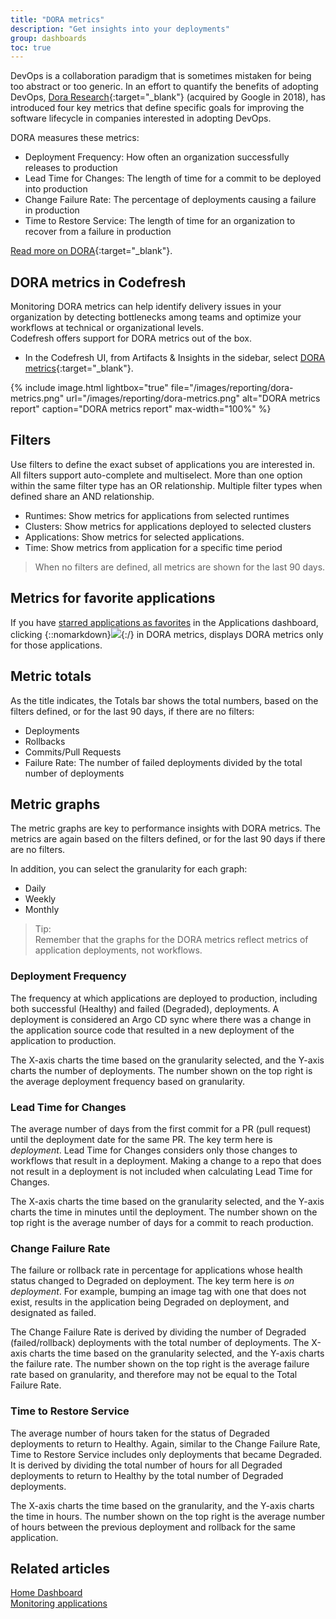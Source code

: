 ```yaml
---
title: "DORA metrics"
description: "Get insights into your deployments"
group: dashboards
toc: true
---
```


DevOps is a collaboration paradigm that is sometimes mistaken for being too abstract or too generic. In an effort to quantify the benefits of adopting DevOps, [Dora Research](https://www.devops-research.com/research.html#capabilities){:target="\_blank"} (acquired by Google in 2018), has introduced four key metrics that define specific goals for improving the software lifecycle in companies interested in adopting DevOps.

DORA measures these metrics:

* Deployment Frequency: How often an organization successfully releases to production
* Lead Time for Changes: The length of time for a commit to be deployed into production
* Change Failure Rate: The percentage of deployments causing a failure in production
* Time to Restore Service: The length of time for an organization to recover from a failure in production

[Read more on DORA](https://cloud.google.com/blog/products/devops-sre/using-the-four-keys-to-measure-your-devops-performance){:target="\_blank"}. 

## DORA metrics in Codefresh

Monitoring DORA metrics can help identify delivery issues in your organization by detecting bottlenecks among teams and optimize your workflows at technical or organizational levels.  
Codefresh offers support for DORA metrics out of the box.  

* In the Codefresh UI, from Artifacts & Insights in the sidebar, select [DORA metrics](https://g.codefresh.io/2.0/dora-dashboard/dora){:target="\_blank"}. 

{% include
image.html
lightbox="true"
file="/images/reporting/dora-metrics.png"
url="/images/reporting/dora-metrics.png"
alt="DORA metrics report"
caption="DORA metrics report"
max-width="100%"
%}

## Filters

Use filters to define the exact subset of applications you are interested in. All filters support auto-complete and multiselect. 
More than one option within the same filter type has an OR relationship. Multiple filter types when defined share an AND relationship. 

* Runtimes: Show metrics for applications from selected runtimes 
* Clusters: Show metrics for applications deployed to selected clusters
* Applications: Show metrics for selected applications. 
* Time: Show metrics from application for a specific time period

> When no filters are defined, all metrics are shown for the last 90 days. 

## Metrics for favorite applications
If you have [starred applications as favorites]({{site.baseurl}}/docs/deployments/gitops/applications-dashboard/#applications-dashboard-information) in the Applications dashboard, clicking {::nomarkdown}<img src="../../../images/icons/icon-mark-favorite.png?display=inline-block">{:/} in DORA metrics, displays DORA metrics only for those applications.    


## Metric totals
As the title indicates, the Totals bar shows the total numbers, based on the filters defined, or for the last 90 days, if there are no filters:

* Deployments
* Rollbacks
* Commits/Pull Requests
* Failure Rate: The number of failed deployments divided by the total number of deployments

## Metric graphs
The metric graphs are key to performance insights with DORA metrics. The metrics are again based on the filters defined, or for the last 90 days if there are no filters. 

In addition, you can select the granularity for each graph:

* Daily 
* Weekly
* Monthly

>Tip:  
  Remember that the graphs for the DORA metrics reflect metrics of application deployments, not workflows. 

### Deployment Frequency
  The frequency at which applications are deployed to production, including both successful (Healthy) and failed (Degraded), deployments. A deployment is considered an Argo CD sync where there was a change in the application source code that resulted in a new deployment of the application to production.  

  The X-axis charts the time based on the granularity selected, and the Y-axis charts the number of deployments. The number shown on the top right is the average deployment frequency based on granularity.  

### Lead Time for Changes
  The average number of days from the first commit for a PR (pull request) until the deployment date for the same PR. The key term here is _deployment_. Lead Time for Changes considers only those changes to workflows that result in a deployment. Making a change to a repo that does not result in a deployment is not included when calculating Lead Time for Changes.  

  The X-axis charts the time based on the granularity selected, and the Y-axis charts the time in minutes until the deployment. The number shown on the top right is the average number of days for a commit to reach production.  

### Change Failure Rate
  The failure or rollback rate in percentage for applications whose health status changed to Degraded on deployment. The key term here is _on deployment_. For example, bumping an image tag with one that does not exist, results in the application being Degraded on deployment, and designated as failed.  


  The Change Failure Rate is derived by dividing the number of Degraded (failed/rollback) deployments with the total number of deployments. 
  The X-axis charts the time based on the granularity selected, and the Y-axis charts the failure rate. The number shown on the top right is the average failure rate based on granularity, and therefore may not be equal to the Total Failure Rate.  

### Time to Restore Service 
  The average number of hours taken for the status of Degraded deployments to return to Healthy. Again, similar to the Change Failure Rate, Time to Restore Service includes only deployments that became Degraded. It is derived by dividing the total number of hours for all Degraded deployments to return to Healthy by the total number of Degraded deployments.

  The X-axis charts the time based on the granularity, and the Y-axis charts the time in hours. The number shown on the top right is the average number of hours between the previous deployment and rollback for the same application.

## Related articles    
[Home Dashboard]({{site.baseurl}}/docs/dashboards/home-dashboard)  
[Monitoring applications]({{site.baseurl}}/docs/deployments/gitops/applications-dashboard/)  

